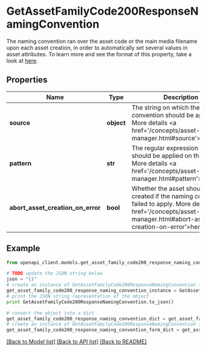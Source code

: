 # GetAssetFamilyCode200ResponseNamingConvention

The naming convention ran over the asset code or the main media filename upon each asset creation, in order to automatically set several values in asset attributes. To learn more and see the format of this property, take a look at <a href='/concepts/asset-manager.html#focus-on-the-naming-convention'>here</a>.

## Properties
Name | Type | Description | Notes
------------ | ------------- | ------------- | -------------
**source** | **object** | The string on which the naming convention should be applied. More details &lt;a href&#x3D;&#39;/concepts/asset-manager.html#source&#39;&gt;here&lt;/a&gt;. | [optional] 
**pattern** | **str** | The regular expression that should be applied on the source. More details &lt;a href&#x3D;&#39;/concepts/asset-manager.html#pattern&#39;&gt;here&lt;/a&gt;. | [optional] 
**abort_asset_creation_on_error** | **bool** | Whether the asset should be created if the naming convention failed to apply. More details &lt;a href&#x3D;&#39;/concepts/asset-manager.html#abort-asset-creation-on-error&#39;&gt;here&lt;/a&gt;. | [optional] 

## Example

```python
from openapi_client.models.get_asset_family_code200_response_naming_convention import GetAssetFamilyCode200ResponseNamingConvention

# TODO update the JSON string below
json = "{}"
# create an instance of GetAssetFamilyCode200ResponseNamingConvention from a JSON string
get_asset_family_code200_response_naming_convention_instance = GetAssetFamilyCode200ResponseNamingConvention.from_json(json)
# print the JSON string representation of the object
print GetAssetFamilyCode200ResponseNamingConvention.to_json()

# convert the object into a dict
get_asset_family_code200_response_naming_convention_dict = get_asset_family_code200_response_naming_convention_instance.to_dict()
# create an instance of GetAssetFamilyCode200ResponseNamingConvention from a dict
get_asset_family_code200_response_naming_convention_form_dict = get_asset_family_code200_response_naming_convention.from_dict(get_asset_family_code200_response_naming_convention_dict)
```
[[Back to Model list]](../README.md#documentation-for-models) [[Back to API list]](../README.md#documentation-for-api-endpoints) [[Back to README]](../README.md)


